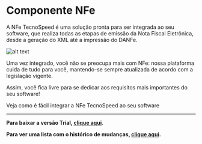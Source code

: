 ﻿# Componente NFe

A NFe TecnoSpeed é uma solução pronta para ser integrada ao seu software, que realiza todas as etapas de emissão da Nota Fiscal Eletrônica, desde a geração do XML até a impressão do DANFe.

![alt text](https://tecnospeed.com.br/images/workflow-nfe.svg "Fluxo de emissão NFe")

Uma vez integrado, você não se preocupa mais com NFe: nossa plataforma cuida de tudo para você, mantendo-se sempre atualizada de acordo com a legislação vigente.

Assim, você fica livre para se dedicar aos requisitos mais importantes do seu software!

Veja como é fácil integrar a NFe TecnoSpeed ao seu software

***

**Para baixar a versão Trial, [clique aqui](https://s3-sa-east-1.amazonaws.com/tecnospeed-trial/setup_NFe_trial_11.1.60.6210.exe "Baixar o Componente NFe Trial")**.

**Para ver uma lista com o histórico de mudanças, [clique aqui](https://github.com/tecnospeed/Componente-NFe/blob/master/CHANGELOG.md "Changelog").**
